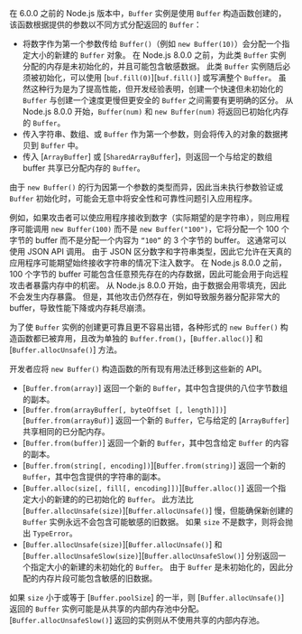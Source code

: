
在 6.0.0 之前的 Node.js 版本中，`Buffer` 实例是使用 `Buffer` 构造函数创建的，该函数根据提供的参数以不同方式分配返回的 `Buffer`：

* 将数字作为第一个参数传给 `Buffer()`（例如 `new Buffer(10)`）会分配一个指定大小的新建的 `Buffer` 对象。
  在 Node.js 8.0.0 之前，为此类 `Buffer` 实例分配的内存是未初始化的，并且可能包含敏感数据。
  此类 `Buffer` 实例随后必须被初始化，可以使用 [`buf.fill(0)`][`buf.fill()`] 或写满整个 `Buffer`。
  虽然这种行为是为了提高性能，但开发经验表明，创建一个快速但未初始化的 `Buffer` 与创建一个速度更慢但更安全的 `Buffer` 之间需要有更明确的区分。
  从 Node.js 8.0.0 开始，`Buffer(num)` 和 `new Buffer(num)` 将返回已初始化内存的 `Buffer`。
* 传入字符串、数组、或 `Buffer` 作为第一个参数，则会将传入的对象的数据拷贝到 `Buffer` 中。
* 传入 [`ArrayBuffer`] 或 [`SharedArrayBuffer`]，则返回一个与给定的数组 buffer 共享已分配内存的 `Buffer`。

由于 `new Buffer()` 的行为因第一个参数的类型而异，因此当未执行参数验证或 `Buffer` 初始化时，可能会无意中将安全性和可靠性问题引入应用程序。

例如，如果攻击者可以使应用程序接收到数字（实际期望的是字符串），则应用程序可能调用 `new Buffer(100)` 而不是 `new Buffer("100")`，它将分配一个 100 个字节的 buffer 而不是分配一个内容为 `“100”` 的 3 个字节的 buffer。 
这通常可以使用 JSON API 调用。 
由于 JSON 区分数字和字符串类型，因此它允许在天真的应用程序可能期望始终接收字符串的情况下注入数字。 
在 Node.js 8.0.0 之前，100 个字节的 buffer 可能包含任意预先存在的内存数据，因此可能会用于向远程攻击者暴露内存中的机密。 
从 Node.js 8.0.0 开始，由于数据会用零填充，因此不会发生内存暴露。 
但是，其他攻击仍然存在，例如导致服务器分配非常大的 buffer，导致性能下降或内存耗尽崩溃。

为了使 `Buffer` 实例的创建更可靠且更不容易出错，各种形式的 `new Buffer()` 构造函数都已被弃用，且改为单独的 `Buffer.from()`，[`Buffer.alloc()`] 和 [`Buffer.allocUnsafe()`] 方法。

开发者应将 `new Buffer()` 构造函数的所有现有用法迁移到这些新的 API。

* [`Buffer.from(array)`] 返回一个新的 `Buffer`，其中包含提供的八位字节数组的副本。
* [`Buffer.from(arrayBuffer[, byteOffset [, length]])`][`Buffer.from(arrayBuf)`] 返回一个新的 `Buffer`，它与给定的 [`ArrayBuffer`] 共享相同的已分配内存。
* [`Buffer.from(buffer)`] 返回一个新的 `Buffer`，其中包含给定 `Buffer` 的内容的副本。
* [`Buffer.from(string[, encoding])`][`Buffer.from(string)`] 返回一个新的 `Buffer`，其中包含提供的字符串的副本。
* [`Buffer.alloc(size[, fill[, encoding]])`][`Buffer.alloc()`] 返回一个指定大小的新建的的已初始化的 `Buffer`。
  此方法比 [`Buffer.allocUnsafe(size)`][`Buffer.allocUnsafe()`] 慢，但能确保新创建的 `Buffer` 实例永远不会包含可能敏感的旧数据。
  如果 `size` 不是数字，则将会抛出 `TypeError`。
* [`Buffer.allocUnsafe(size)`][`Buffer.allocUnsafe()`] 和 [`Buffer.allocUnsafeSlow(size)`][`Buffer.allocUnsafeSlow()`] 分别返回一个指定大小的新建的未初始化的 `Buffer`。
  由于 `Buffer` 是未初始化的，因此分配的内存片段可能包含敏感的旧数据。
  
如果 `size` 小于或等于 [`Buffer.poolSize`] 的一半，则 [`Buffer.allocUnsafe()`] 返回的 `Buffer` 实例可能是从共享的内部内存池中分配。 
[`Buffer.allocUnsafeSlow()`] 返回的实例则从不使用共享的内部内存池。
  
  
  
  
  

